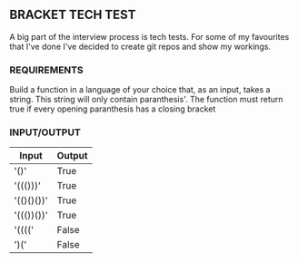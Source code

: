 ## BRACKET TECH TEST

A big part of the interview process is tech tests. For some of my favourites that I've done I've decided to create git repos and show my workings.

### REQUIREMENTS

Build a function in a language of your choice that, as an input, takes a string. This string will only contain paranthesis'. The function must return true if every opening paranthesis has a closing bracket

### INPUT/OUTPUT

| Input         | Output        |
| ------------- |---------------|
| '()' | True |
| '((()))' | True |
| '(()()())' | True |
| '((())())' | True |
| '((((' | False |
| ')(' | False |
